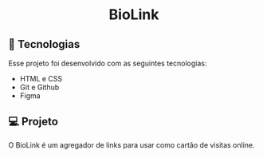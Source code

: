 <h1 align="center"> BioLink </h1>

## 🚀 Tecnologias

Esse projeto foi desenvolvido com as seguintes tecnologias:

- HTML e CSS
- Git e Github
- Figma

## 💻 Projeto
O BioLink é um agregador de links para usar como cartão de visitas online.


